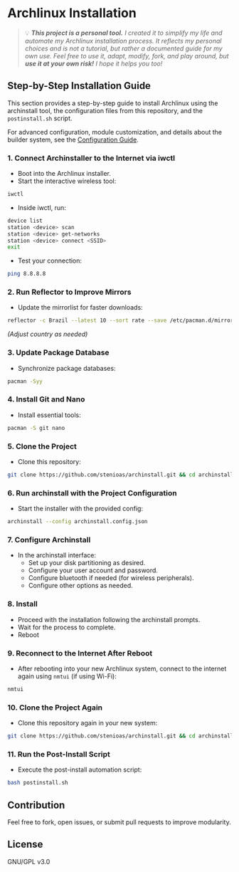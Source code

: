 # Archlinux Installation

> 💡 _**This project is a personal tool.** I created it to simplify my life and automate my Archlinux installation process. It reflects my personal choices and is not a tutorial, but rather a documented guide for my own use. Feel free to use it, adapt, modify, fork, and play around, but **use it at your own risk!** I hope it helps you too!_

## Step-by-Step Installation Guide

This section provides a step-by-step guide to install Archlinux using the archinstall tool, the configuration files from this repository, and the `postinstall.sh` script.

For advanced configuration, module customization, and details about the builder system, see the [Configuration Guide](./configuration.md).

### 1. Connect Archinstaller to the Internet via iwctl

- Boot into the Archlinux installer.
- Start the interactive wireless tool:

```bash
iwctl
```

- Inside iwctl, run:

```bash
device list
station <device> scan
station <device> get-networks
station <device> connect <SSID>
exit
```

- Test your connection:

```bash
ping 8.8.8.8
```

### 2. Run Reflector to Improve Mirrors

- Update the mirrorlist for faster downloads:

```bash
reflector -c Brazil --latest 10 --sort rate --save /etc/pacman.d/mirrorlist --verbose
```

_(Adjust country as needed)_

### 3. Update Package Database

- Synchronize package databases:

```bash
pacman -Syy
```

### 4. Install Git and Nano

- Install essential tools:

```bash
pacman -S git nano
```

### 5. Clone the Project

- Clone this repository:

```bash
git clone https://github.com/stenioas/archinstall.git && cd archinstall
```

### 6. Run archinstall with the Project Configuration

- Start the installer with the provided config:

```bash
archinstall --config archinstall.config.json
```

### 7. Configure Archinstall

- In the archinstall interface:
  - Set up your disk partitioning as desired.
  - Configure your user account and password.
  - Configure bluetooth if needed (for wireless peripherals).
  - Configure other options as needed.

### 8. Install

- Proceed with the installation following the archinstall prompts.
- Wait for the process to complete.
- Reboot

### 9. Reconnect to the Internet After Reboot

- After rebooting into your new Archlinux system, connect to the internet again using `nmtui` (if using Wi-Fi):

```bash
nmtui
```

### 10. Clone the Project Again

- Clone this repository again in your new system:

```bash
git clone https://github.com/stenioas/archinstall.git && cd archinstall
```

### 11. Run the Post-Install Script

- Execute the post-install automation script:

```bash
bash postinstall.sh
```

## Contribution

Feel free to fork, open issues, or submit pull requests to improve modularity.

## License

GNU/GPL v3.0
